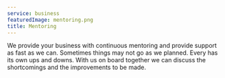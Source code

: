 ```yaml
---
service: business
featuredImage: mentoring.png
title: Mentoring
---
```


We provide your business with continuous mentoring and provide support as fast as we can. Sometimes things may not go as we planned. Every has its own ups and downs. With us on board together we can discuss the shortcomings and the improvements to be made.
